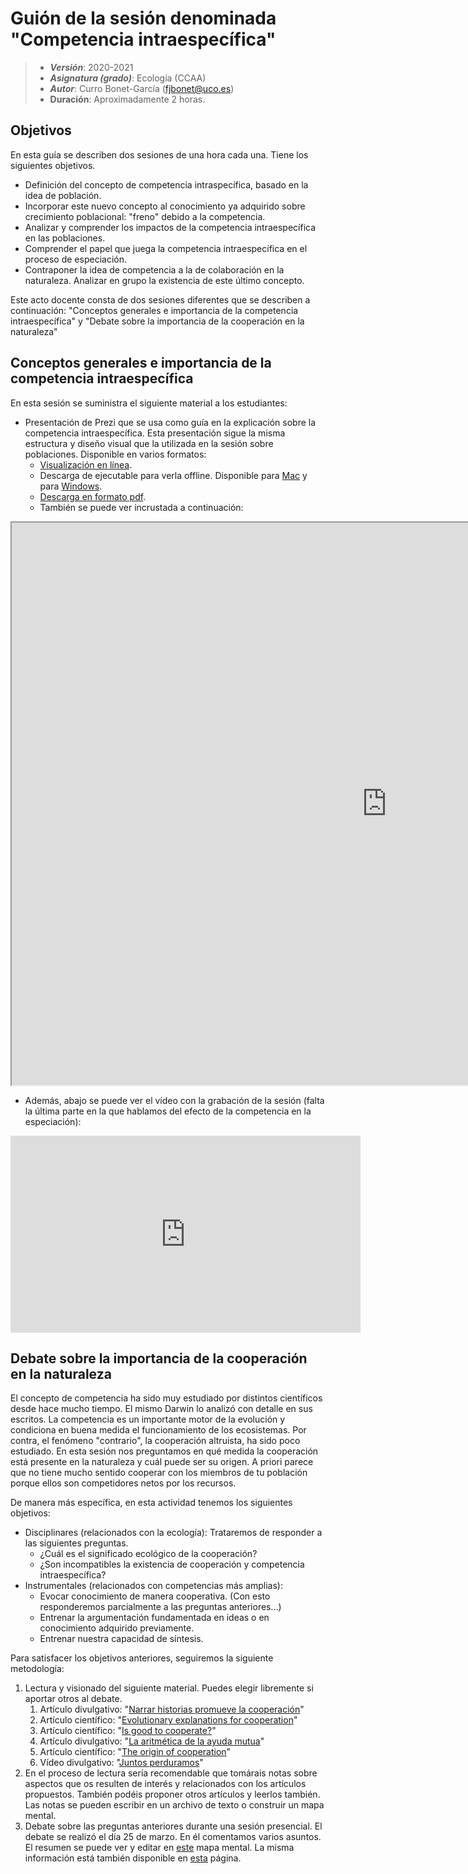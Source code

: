 # Guión de la sesión denominada "Competencia intraespecífica"


> + **_Versión_**: 2020-2021
> + **_Asignatura (grado)_**: Ecología (CCAA)
> + **_Autor_**: Curro Bonet-García (fjbonet@uco.es)
> + **Duración**: Aproximadamente 2 horas.



## Objetivos 

En esta guía se describen dos sesiones de una hora cada una. Tiene los siguientes objetivos. 

 + Definición del concepto de competencia intraspecífica, basado en la idea de población. 
 + Incorporar este nuevo concepto al conocimiento ya adquirido sobre crecimiento poblacional: "freno" debido a la competencia.
 + Analizar y comprender los impactos de la competencia intraespecífica en las poblaciones.
 + Comprender el papel que juega la competencia intraespecífica en el proceso de especiación.
 + Contraponer la idea de competencia a la de colaboración en la naturaleza. Analizar en grupo la existencia de este último concepto.

Este acto docente consta de dos sesiones diferentes que se describen a continuación: "Conceptos generales e importancia de la competencia intraespecífica" y "Debate sobre la importancia de la cooperación en la naturaleza"



 ## Conceptos generales e importancia de la competencia intraespecífica
En esta sesión se suministra el siguiente material a los estudiantes:
+ Presentación de Prezi que se usa como guía en la explicación sobre la competencia intraespecífica. Esta presentación sigue la misma estructura y diseño visual que la utilizada en la sesión sobre poblaciones. Disponible en varios formatos:
  + [Visualización en línea](https://prezi.com/view/uMq5KSdDiRNnSvBLlCpe).
  + Descarga de ejecutable para verla offline. Disponible para  [Mac](https://github.com/aprendiendo-cosas/Te_poblaciones_comp_intra_ecologia_ccaa/raw/main/presentacion/competencia_intraespecifica.zip) y para [Windows](https://github.com/aprendiendo-cosas/Te_poblaciones_comp_intra_ecologia_ccaa/raw/main/presentacion/competencia_intraespecifica.exe.zip).
  + [Descarga en formato pdf](https://github.com/aprendiendo-cosas/Te_poblaciones_comp_intra_ecologia_ccaa/raw/main/presentacion/competencia_intraespecifica.pdf).
  + También se puede ver incrustada a continuación:

<p><iframe src="https://prezi.com/view/uMq5KSdDiRNnSvBLlCpe/embed" width="1200" height="900"> </iframe></p>



+ Además, abajo se puede ver el vídeo con la grabación de la sesión (falta la última parte en la que hablamos del efecto de la competencia en la especiación):

<iframe width="560" height="315" src="https://www.youtube.com/embed/caqXh9MOuuE" title="YouTube video player" frameborder="0" allow="accelerometer; autoplay; clipboard-write; encrypted-media; gyroscope; picture-in-picture" allowfullscreen></iframe>



## Debate sobre la importancia de la cooperación en la naturaleza



El concepto de competencia ha sido muy estudiado por distintos científicos desde hace mucho tiempo. El mismo Darwin lo analizó con detalle en sus escritos. La competencia es un importante motor de la evolución y condiciona en buena medida el funcionamiento de los ecosistemas. Por contra, el fenómeno "contrario", la cooperación altruista, ha sido poco estudiado. En esta sesión nos preguntamos en qué medida la cooperación está presente en la naturaleza y cuál puede ser su origen. A priori parece que no tiene mucho sentido cooperar con los miembros de tu población porque ellos son competidores netos por los recursos.

De manera más específica, en esta actividad tenemos los siguientes objetivos:

+ Disciplinares (relacionados con la ecología): Trataremos de responder a las siguientes preguntas.
  + ¿Cuál es el significado ecológico de la cooperación?
  + ¿Son incompatibles la existencia de cooperación y competencia intraespecífica?
+ Instrumentales (relacionados con competencias más amplias):
  + Evocar conocimiento de manera cooperativa. (Con esto responderemos parcialmente a las preguntas anteriores...)
  + Entrenar la argumentación fundamentada en ideas o en conocimiento adquirido previamente.
  + Entrenar nuestra capacidad de síntesis. 

Para satisfacer los objetivos anteriores, seguiremos la siguiente metodología:

1. Lectura y visionado del siguiente material. Puedes elegir libremente si aportar otros al debate.
   1. Artículo divulgativo: "[Narrar historias promueve la cooperación](https://github.com/aprendiendo-cosas/Te_poblaciones_comp_intra_ecologia_ccaa/raw/main/biblio_cooperacion/contadores_historias.pdf)"
   2. Artículo científico: "[Evolutionary explanations for cooperation](https://github.com/aprendiendo-cosas/Te_poblaciones_comp_intra_ecologia_ccaa/raw/main/biblio_cooperacion/evolutionary_explanations_cooperation.pdf)"
   3. Artículo científico: "[Is good to cooperate?](https://github.com/aprendiendo-cosas/Te_poblaciones_comp_intra_ecologia_ccaa/raw/main/biblio_cooperacion/is_good_cooperate.pdf)"
   4. Artículo divulgativo: "[La aritmética de la ayuda mutua](https://github.com/aprendiendo-cosas/Te_poblaciones_comp_intra_ecologia_ccaa/raw/main/biblio_cooperacion/la_aritmetica_ayuda_mutua.pdf)"
   5. Artículo científico: "[The origin of cooperation](https://github.com/aprendiendo-cosas/Te_poblaciones_comp_intra_ecologia_ccaa/raw/main/biblio_cooperacion/origin_cooperation.pdf)"
   6. Vídeo divulgativo: "[Juntos perduramos](https://youtu.be/ZRimz-60xGY)"
2. En el proceso de lectura sería recomendable que tomárais notas sobre aspectos que os resulten de interés y relacionados con los artículos propuestos. También podéis proponer otros artículos y leerlos también. Las notas se pueden escribir en un archivo de texto o construir un mapa mental.
3. Debate sobre las preguntas anteriores durante una sesión presencial. El debate se realizó el día 25 de marzo. En él comentamos varios asuntos. El resumen se puede ver y editar en [este](https://github.com/aprendiendo-cosas/Te_poblaciones_comp_intra_ecologia_ccaa/raw/main/presentacion/debate_cooperacion.xmind) mapa mental. La misma información está también disponible en [esta](https://aprendiendo-cosas.github.io/Te_poblaciones_comp_intra_ecologia_ccaa/presentacion/debate_cooperacion.html) página. 

